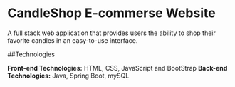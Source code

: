 # CandleShop E-commerse Website 
A full stack web application that provides users the ability to shop their favorite candles in an easy-to-use interface.

##Technologies 

**Front-end Technologies:** HTML, CSS, JavaScript and BootStrap 
**Back-end Technologies:** Java, Spring Boot, mySQL
